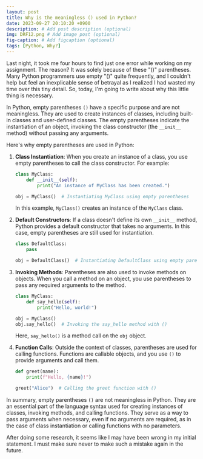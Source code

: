 ```yaml
---
layout: post
title: Why is the meaningless () used in Python?
date: 2023-09-27 20:10:20 +0900
description: # Add post description (optional)
img: DRF12.png # Add image post (optional)
fig-caption: # Add figcaption (optional)
tags: [Python, Why?]
---
```


Last night, it took me four hours to find just one error while working on my assignment. The reason? It was solely because of these "()" parentheses. Many Python programmers use empty "()" quite frequently, and I couldn't help but feel an inexplicable sense of betrayal as I realized I had wasted my time over this tiny detail. So, today, I'm going to write about why this little thing is necessary.

In Python, empty parentheses `()` have a specific purpose and are not meaningless. They are used to create instances of classes, including built-in classes and user-defined classes. The empty parentheses indicate the instantiation of an object, invoking the class constructor (the `__init__` method) without passing any arguments.

Here's why empty parentheses are used in Python:

1. **Class Instantiation**: When you create an instance of a class, you use empty parentheses to call the class constructor. For example:

   ```python
   class MyClass:
       def __init__(self):
           print("An instance of MyClass has been created.")

   obj = MyClass()  # Instantiating MyClass using empty parentheses
   ```

   In this example, `MyClass()` creates an instance of the `MyClass` class.

2. **Default Constructors**: If a class doesn't define its own `__init__` method, Python provides a default constructor that takes no arguments. In this case, empty parentheses are still used for instantiation.

   ```python
   class DefaultClass:
       pass

   obj = DefaultClass()  # Instantiating DefaultClass using empty parentheses
   ```

3. **Invoking Methods**: Parentheses are also used to invoke methods on objects. When you call a method on an object, you use parentheses to pass any required arguments to the method.

   ```python
   class MyClass:
       def say_hello(self):
           print("Hello, world!")

   obj = MyClass()
   obj.say_hello()  # Invoking the say_hello method with ()
   ```

   Here, `say_hello()` is a method call on the `obj` object.

4. **Function Calls**: Outside the context of classes, parentheses are used for calling functions. Functions are callable objects, and you use `()` to provide arguments and call them.

   ```python
   def greet(name):
       print(f"Hello, {name}!")

   greet("Alice")  # Calling the greet function with ()
   ```

In summary, empty parentheses `()` are not meaningless in Python. They are an essential part of the language syntax used for creating instances of classes, invoking methods, and calling functions. They serve as a way to pass arguments when necessary, even if no arguments are required, as in the case of class instantiation or calling functions with no parameters.

After doing some research, it seems like I may have been wrong in my initial statement. I must make sure never to make such a mistake again in the future.